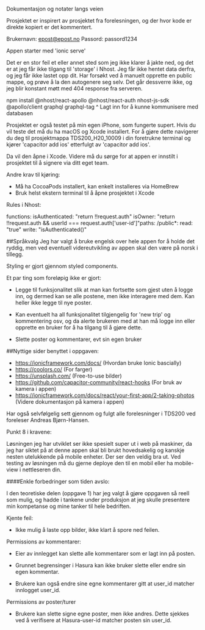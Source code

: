 Dokumentasjon og notater langs veien


Prosjektet er inspirert av prosjektet fra forelesningen, og der hvor kode er direkte kopiert er det kommentert.

Brukernavn: epost@epost.no
Passord: passord1234


Appen starter med 'ionic serve'


Det er en stor feil et eller annet sted som jeg ikke klarer å jakte ned, og det er at jeg får ikke tilgang til 'storage' i Nhost.
Jeg får ikke hentet data derfra, og jeg får ikke lastet opp dit. Har forsøkt ved å manuelt opprette en public mappe, og prøve å la den autogenere seg selv. Det går dessverre ikke, og jeg blir konstant møtt med 404 response fra serveren.


npm install @nhost/react-apollo @nhost/react-auth nhost-js-sdk @apollo/client graphql graphql-tag
^ Lagt inn for å kunne kommunisere med databasen


Prosjektet er også testet på min egen iPhone, som fungerte supert. Hvis du vil teste det må du ha macOS og Xcode installert. For å gjøre dette navigerer du deg til prosjektmappa TDS200_H20_10009 i din foretrukne terminal og kjører 'capacitor add ios' etterfulgt av 'capacitor add ios'.

Da vil den åpne i Xcode. Videre må du sørge for at appen er innstilt i prosjektet til å signere via ditt eget team.

Andre krav til kjøring:

* Må ha CocoaPods installert, kan enkelt installeres via HomeBrew
* Bruk helst ekstern terminal til å åpne prosjektet i Xcode



Rules i Nhost:

functions:  isAuthenticated: "return !!request.auth"  isOwner: "return !!request.auth && userId === request.auth['user-id']"paths:  /public*:    read: "true"    write: "isAuthenticated()"


##Språkvalg
Jeg har valgt å bruke engelsk over hele appen for å holde det ryddig, men ved eventuell videreutvikling av appen skal den være på norsk i tillegg.


Styling er gjort gjennom styled components.


Et par ting som foreløpig ikke er gjort:

- Legge til funksjonalitet slik at man kan fortsette som gjest uten å logge inn, og dermed kan se alle postene, men 
ikke interagere med dem. Kan heller ikke legge til nye poster.

- Kan eventuelt ha all funksjonalitet tilgjengelig for 'new trip' og kommentering osv, og da alerte brukeren med at han må logge inn eller opprette en bruker for å ha tilgang til å gjøre dette.

- Slette poster og kommentarer, evt sin egen bruker


##Nyttige sider benyttet i oppgaven: 

- https://ionicframework.com/docs/ (Hvordan bruke Ionic bascially)
- https://coolors.co/ (For farger)
- https://unsplash.com/ (Free-to-use bilder)
- https://github.com/capacitor-community/react-hooks (For bruk av kamera i appen)
- https://ionicframework.com/docs/react/your-first-app/2-taking-photos (Videre dokumentasjon på kamera i appen)

Har også selvfølgelig sett gjennom og fulgt alle forelesninger i TDS200 ved foreleser Andreas Bjørn-Hansen.


Punkt 8 i kravene: 

Løsningen jeg har utviklet ser ikke spesielt super ut i web på maskiner, da jeg har siktet på at denne appen skal bli brukt hovedsakelig og kanskje nesten utelukkende på mobile enheter. Der ser den veldig bra ut. Ved testing av løsningen må du gjerne deploye den til en mobil eller ha mobile-view i nettleseren din.

####Enkle forbedringer som tiden avslo: 


I den teoretiske delen (oppgave 1) har jeg valgt å gjøre oppgaven så reell som mulig, og hadde i tankene under produksjon at jeg skulle presentere min kompetanse og mine tanker til hele bedriften.


Kjente feil:

- Ikke mulig å laste opp bilder, ikke klart å spore ned feilen.



Permissions av kommentarer:

- Eier av innlegget kan slette alle kommentarer som er lagt inn på posten.

- Grunnet begrensinger i Hasura kan ikke bruker slette eller endre sin egen kommentar.

- Brukere kan også endre sine egne kommentarer gitt at user_id matcher innlogget user_id.



Permissions av poster/turer

- Brukere kan slette signe egne poster, men ikke andres. Dette sjekkes ved å verifisere at Hasura-user-id matcher posten sin user_id.